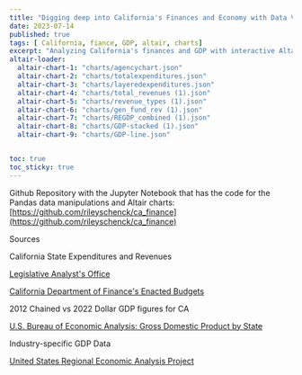```yaml
---
title: "Digging deep into California's Finances and Economy with Data Visualizations"
date: 2023-07-14
published: true
tags: [ California, fiance, GDP, altair, charts]
excerpt: "Analyzing California's finances and GDP with interactive Altair charts"
altair-loader:
  altair-chart-1: "charts/agencychart.json"
  altair-chart-2: "charts/totalexpenditures.json"
  altair-chart-3: "charts/layeredexpenditures.json"
  altair-chart-4: "charts/total_revenues (1).json"
  altair-chart-5: "charts/revenue_types (1).json"
  altair-chart-6: "charts/gen_fund_rev (1).json"
  altair-chart-7: "charts/REGDP_combined (1).json"
  altair-chart-8: "charts/GDP-stacked (1).json"
  altair-chart-9: "charts/GDP-line.json"


toc: true
toc_sticky: true
---
```


<div id="altair-chart-1"></div>

<div id="altair-chart-2"></div>

<div id="altair-chart-3"></div>

<div id="altair-chart-4"></div>

<div id="altair-chart-5"></div>

<div id="altair-chart-6"></div>

<div id="altair-chart-7"></div>

<div id="altair-chart-8"></div>

<div id="altair-chart-9"></div>

Github Repository with the Jupyter Notebook that has the code for the Pandas data manipulations and Altair charts: [https://github.com/rileyschenck/ca_finance](https://github.com/rileyschenck/ca_finance)

Sources

California State Expenditures and Revenues

[Legislative Analyst's Office](https://lao.ca.gov/policyareas/state-budget/historical-data)

[California Department of Finance's Enacted Budgets](https://ebudget.ca.gov/)

2012 Chained vs 2022 Dollar GDP figures for CA 

[U.S. Bureau of Economic Analysis: Gross Domestic Product by State](https://www.bea.gov/data/gdp/gdp-state)

Industry-specific GDP Data

[United States Regional Economic Analysis Project](https://united-states.reaproject.org/data-tables/gsp-a900n/tools/60000/)
